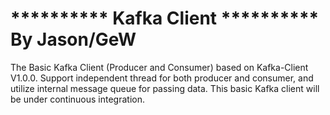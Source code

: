 ********** Kafka Client **********
											By Jason/GeW
==================================
The Basic Kafka Client (Producer and Consumer) based on Kafka-Client V1.0.0.
Support independent thread for both producer and consumer, and utilize internal message queue for passing data.
This basic Kafka client will be under continuous integration.

